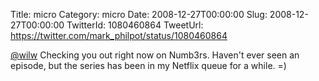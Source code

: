 Title: micro
Category: micro
Date: 2008-12-27T00:00:00
Slug: 2008-12-27T00:00:00
TwitterId: 1080460864
TweetUrl: https://twitter.com/mark_philpot/status/1080460864

[@wilw](https://twitter.com/wilw) Checking you out right now on Numb3rs. Haven't ever seen an episode, but the series has been in my Netflix queue for a while. =)